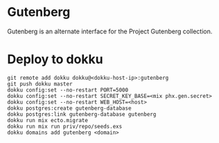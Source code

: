 # Gutenberg

Gutenberg is an alternate interface for the Project Gutenberg collection.

# Deploy to dokku

```
git remote add dokku dokku@<dokku-host-ip>:gutenberg
git push dokku master
dokku config:set --no-restart PORT=5000
dokku config:set --no-restart SECRET_KEY_BASE=<mix phx.gen.secret>
dokku config:set --no-restart WEB_HOST=<host>
dokku postgres:create gutenberg-database
dokku postgres:link gutenberg-database gutenberg
dokku run mix ecto.migrate
dokku run mix run priv/repo/seeds.exs
dokku domains add gutenberg <domain>
```